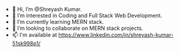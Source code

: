 - 👋 Hi, I’m @Shreyash Kumar.
- 👀 I’m interested in Coding and Full Stack Web Development.
- 🌱 I’m currently learning MERN stack.
- 💞️ I’m looking to collaborate on MERN stack projects.
- 📫 I'm available at https://www.linkedin.com/in/shreyash-kumar-51sk998p1/

<!---
Shreyash019/Shreyash019 is a ✨ special ✨ repository because its `README.md` (this file) appears on your GitHub profile.
You can click the Preview link to take a look at your changes.
--->
